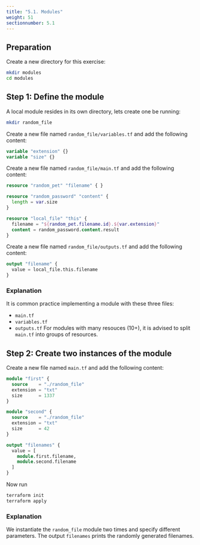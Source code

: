 ```yaml
---
title: "5.1. Modules"
weight: 51
sectionnumber: 5.1
---
```



## Preparation

Create a new directory for this exercise:
```bash
mkdir modules
cd modules
```


## Step 1: Define the module

A local module resides in its own directory, lets create one be running:
```bash
mkdir random_file
```

Create a new file named `random_file/variables.tf` and add the following content:
```terraform
variable "extension" {}
variable "size" {}
```

Create a new file named `random_file/main.tf` and add the following content:
```terraform
resource "random_pet" "filename" { }

resource "random_password" "content" {
  length = var.size
}

resource "local_file" "this" {
  filename = "${random_pet.filename.id}.${var.extension}"
  content = random_password.content.result
}
```

Create a new file named `random_file/outputs.tf` and add the following content:
```terraform
output "filename" {
  value = local_file.this.filename
}
```


### Explanation

It is common practice implementing a module with these three files:
- `main.tf`
- `variables.tf`
- `outputs.tf`
For modules with many resouces (10+), it is advised to split `main.tf` into groups of resources.


## Step 2: Create two instances of the module

Create a new file named `main.tf` and add the following content:
```terraform
module "first" {
  source    = "./random_file"
  extension = "txt"
  size      = 1337
}

module "second" {
  source    = "./random_file"
  extension = "txt"
  size      = 42
}

output "filenames" {
  value = [
    module.first.filename,
    module.second.filename
  ]
}
```

Now run
```bash
terraform init
terraform apply
```


### Explanation

We instantiate the `random_file` module two times and specify different parameters. The output `filenames` prints
the randomly generated filenames.
